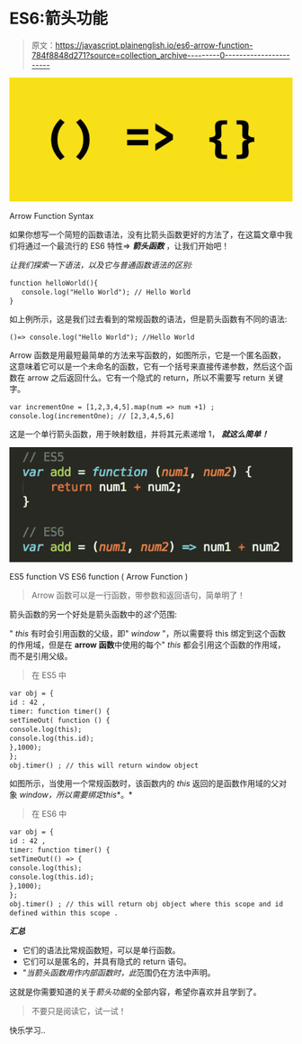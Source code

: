 # ES6:箭头功能

> 原文：<https://javascript.plainenglish.io/es6-arrow-function-784f8848d271?source=collection_archive---------0----------------------->

![](img/ae6249701afee2ee96382e76e1ebd6c4.png)

Arrow Function Syntax

如果你想写一个简短的函数语法，没有比箭头函数更好的方法了，在这篇文章中我们将通过一个最流行的 ES6 特性=> ***箭头函数*** ，让我们开始吧！

*让我们探索一下语法，以及它与普通函数语法的区别:*

```
function helloWorld(){
   console.log("Hello World"); // Hello World
}
```

如上例所示，这是我们过去看到的常规函数的语法，但是箭头函数有不同的语法:

```
()=> console.log("Hello World"); //Hello World 
```

Arrow 函数是用最短最简单的方法来写函数的，如图所示，它是一个匿名函数，这意味着它可以是一个未命名的函数，它有一个括号来直接传递参数，然后这个函数在 arrow 之后返回什么。它有一个隐式的 return，所以不需要写 return 关键字。

```
var incrementOne = [1,2,3,4,5].map(num => num +1) ; 
console.log(incrementOne); // [2,3,4,5,6]
```

这是一个单行箭头函数，用于映射数组，并将其元素递增 1， ***就这么简单！***

![](img/30eef82e708fc0cf3a5a730a61e2ade1.png)

ES5 function VS ES6 function ( Arrow Function )

> Arrow 函数可以是一行函数，带参数和返回语句，简单明了！

箭头函数的另一个好处是箭头函数中的*这个*范围:

" *this* 有时会引用函数的父级，即" *window* "，所以需要将 this 绑定到这个函数的作用域，但是在 **arrow 函数**中使用的每个" *this* 都会引用这个函数的作用域，而不是引用父级。

> 在 ES5 中

```
var obj = {
id : 42 ,
timer: function timer() {
setTimeOut( function () {
console.log(this);
console.log(this.id);
},1000);
};
obj.timer() ; // this will return window object
```

如图所示，当使用一个常规函数时，该函数内的 *this* 返回的是函数作用域的父对象 *window，*所以需要绑定*this**。*

> 在 ES6 中

```
var obj = {
id : 42 ,
timer: function timer() {
setTimeOut(() => {
console.log(this);
console.log(this.id);
},1000);
};
obj.timer() ; // this will return obj object where this scope and id defined within this scope .
```

***汇总***

*   它们的语法比常规函数短，可以是单行函数。
*   它们可以是匿名的，并具有隐式的 return 语句。
*   "*当箭头函数用作内部函数时，此*范围仍在方法中声明。

这就是你需要知道的关于*箭头功能*的全部内容，希望你喜欢并且学到了。

> 不要只是阅读它，试一试！

快乐学习..